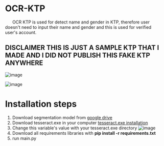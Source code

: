 # OCR-KTP

&nbsp;&nbsp;&nbsp;&nbsp;&nbsp; OCR KTP is used for detect name and gender in KTP, therefore user doesn't need to input their name and gender and this is used for verified user's account.

## DISCLAIMER THIS IS JUST A SAMPLE KTP THAT I MADE AND I DID NOT PUBLISH THIS FAKE KTP ANYWHERE

![image](https://user-images.githubusercontent.com/91602612/204117615-117df3b2-4254-4ce4-a59b-19c9b7517af6.png)

![image](https://user-images.githubusercontent.com/91602612/204117636-e21c6abe-3c5b-42ad-9d93-12f04ab7ab39.png)


# Installation steps

1. Download segmentation model from [google drive](https://drive.google.com/file/d/1wLaE2mVfVsoM5ym9iRCU4VAfuYrKVBlq/view?usp=share_link)
2. Download tesseract.exe in your computer [tesseract.exe installation](https://tesseract-ocr.github.io/tessdoc/Downloads.html)
3. Change this variable's value with your tesseract.exe directory
![image](https://user-images.githubusercontent.com/91602612/204117768-9224c9b5-bce8-4664-a111-b2e6d1087923.png)
4. Download all requirements libraries with **pip install -r requirements.txt**
5. run main.py
